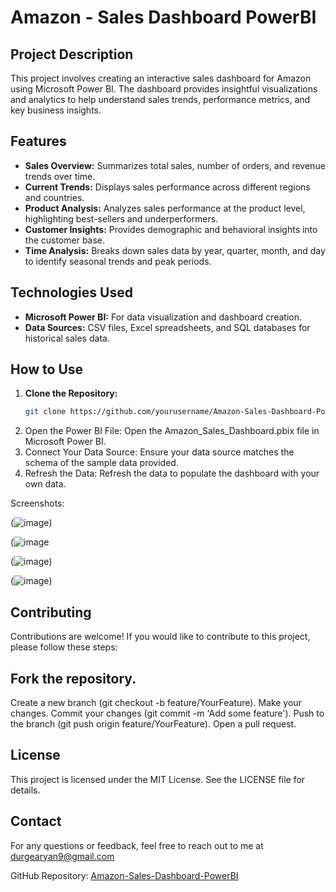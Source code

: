 # Amazon - Sales Dashboard PowerBI

## Project Description
This project involves creating an interactive sales dashboard for Amazon using Microsoft Power BI. The dashboard provides insightful visualizations and analytics to help understand sales trends, performance metrics, and key business insights.

## Features
- **Sales Overview:** Summarizes total sales, number of orders, and revenue trends over time.
- **Current Trends:** Displays sales performance across different regions and countries.
- **Product Analysis:** Analyzes sales performance at the product level, highlighting best-sellers and underperformers.
- **Customer Insights:** Provides demographic and behavioral insights into the customer base.
- **Time Analysis:** Breaks down sales data by year, quarter, month, and day to identify seasonal trends and peak periods.

## Technologies Used
- **Microsoft Power BI:** For data visualization and dashboard creation.
- **Data Sources:** CSV files, Excel spreadsheets, and SQL databases for historical sales data.

## How to Use
1. **Clone the Repository:**
   ```bash
   git clone https://github.com/yourusername/Amazon-Sales-Dashboard-PowerBI.git
2. Open the Power BI File:
   Open the Amazon_Sales_Dashboard.pbix file in Microsoft Power BI.
3. Connect Your Data Source:
   Ensure your data source matches the schema of the sample data provided.
4. Refresh the Data:
   Refresh the data to populate the dashboard with your own data.

Screenshots: 

(![image]([https://github.com/user-attachments/assets/ad7ab37e-4c91-47f3-ab73-145bc9edf6a1](https://github.com/AryanDurge/Amazon--Sales-DashBoard-PowerBi/blob/main/Screenshot%202024-07-17%20003231.png?raw=true)))

(![image](https://github.com/AryanDurge/Amazon--Sales-DashBoard-PowerBi/blob/main/Screenshot%202024-07-17%20003518.png?raw=true)

(![image](https://github.com/AryanDurge/Amazon--Sales-DashBoard-PowerBi/blob/main/Screenshot%202024-07-17%20003532.png?raw=true))

(![image](https://github.com/AryanDurge/Amazon--Sales-DashBoard-PowerBi/blob/main/Screenshot%202024-07-17%20003506.png?raw=true))


## Contributing
Contributions are welcome! If you would like to contribute to this project, please follow these steps:

## Fork the repository.

Create a new branch (git checkout -b feature/YourFeature).
Make your changes.
Commit your changes (git commit -m 'Add some feature').
Push to the branch (git push origin feature/YourFeature).
Open a pull request.

## License
This project is licensed under the MIT License. See the LICENSE file for details.

## Contact
For any questions or feedback, feel free to reach out to me at durgearyan9@gmail.com

GitHub Repository: [Amazon-Sales-Dashboard-PowerBI](https://github.com/AryanDurge/Amazon--Sales-DashBoard-PowerBi)

   
